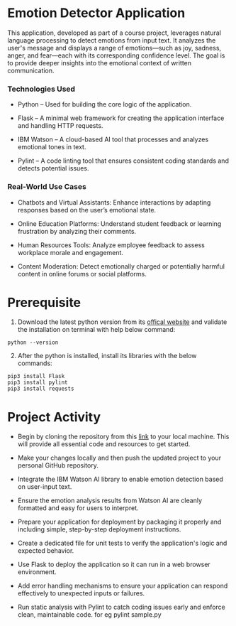 # Emotion Detector Application 
This application, developed as part of a course project, leverages natural language processing to detect emotions from input text. It analyzes the user's message and displays a range of emotions—such as joy, sadness, anger, and fear—each with its corresponding confidence level. The goal is to provide deeper insights into the emotional context of written communication.
### Technologies Used
-  Python – Used for building the core logic of the application.
  
-  Flask – A minimal web framework for creating the application interface and handling HTTP requests.
  
 - IBM Watson – A cloud-based AI tool that processes and analyzes emotional tones in text.
  
 - Pylint – A code linting tool that ensures consistent coding standards and detects potential issues.

### Real-World Use Cases
- Chatbots and Virtual Assistants: Enhance interactions by adapting responses based on the user’s emotional state.

- Online Education Platforms: Understand student feedback or learning frustration by analyzing their comments.

- Human Resources Tools: Analyze employee feedback to assess workplace morale and engagement.

- Content Moderation: Detect emotionally charged or potentially harmful content in online forums or social platforms.


# Prerequisite
1. Download the latest python version from its [offical website](https://www.python.org/downloads/) and validate the installation on terminal with help below command:
```
python --version
```
2. After the python is installed, install its libraries with the below commands:
 ```
pip3 install Flask
pip3 install pylint
pip3 install requests
```
# Project Activity
* Begin by cloning the repository from this [link]( https://github.com/ibm-developer-skills-network/oaqjp-final-project-emb-ai.git) to your local machine. This will provide all essential code and resources to get started.

* Make your changes locally and then push the updated project to your personal GitHub repository.

* Integrate the IBM Watson AI library to enable emotion detection based on user-input text.

* Ensure the emotion analysis results from Watson AI are cleanly formatted and easy for users to interpret.

* Prepare your application for deployment by packaging it properly and including simple, step-by-step deployment instructions.

* Create a dedicated file for unit tests to verify the application's logic and expected behavior.

* Use Flask to deploy the application so it can run in a web browser environment.

* Add error handling mechanisms to ensure your application can respond effectively to unexpected inputs or failures.

* Run static analysis with Pylint to catch coding issues early and enforce clean, maintainable code. for eg pylint sample.py



